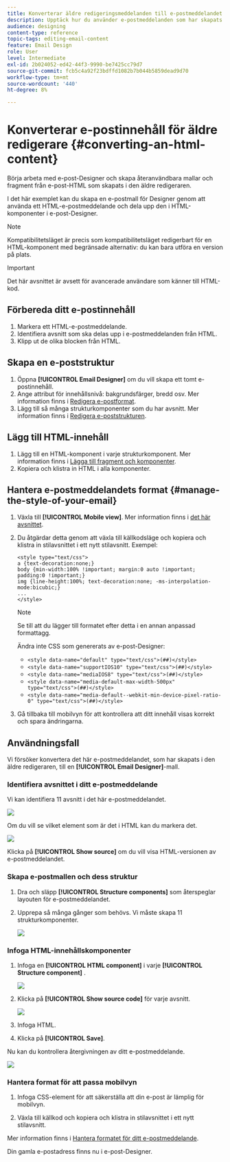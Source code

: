```yaml
---
title: Konverterar äldre redigeringsmeddelanden till e-postmeddelandet för Designer
description: Upptäck hur du använder e-postmeddelanden som har skapats i det äldre redigeringsprogrammets e-postmeddelande till e-postprogrammet Designer.
audience: designing
content-type: reference
topic-tags: editing-email-content
feature: Email Design
role: User
level: Intermediate
exl-id: 2b024052-ed42-44f3-9990-be7425cc79d7
source-git-commit: fcb5c4a92f23bdffd1082b7b044b5859dead9d70
workflow-type: tm+mt
source-wordcount: '440'
ht-degree: 8%

---
```


# Konverterar e-postinnehåll för äldre redigerare {#converting-an-html-content}

Börja arbeta med e-post-Designer och skapa återanvändbara mallar och fragment från e-post-HTML som skapats i den äldre redigeraren.

I det här exemplet kan du skapa en e-postmall för Designer genom att använda ett HTML-e-postmeddelande och dela upp den i HTML-komponenter i e-post-Designer.

>[!NOTE]
>
>Kompatibilitetsläget är precis som kompatibilitetsläget redigerbart för en HTML-komponent med begränsade alternativ: du kan bara utföra en version på plats.

>[!IMPORTANT]
>
>Det här avsnittet är avsett för avancerade användare som känner till HTML-kod.

## Förbereda ditt e-postinnehåll

1. Markera ett HTML-e-postmeddelande.
1. Identifiera avsnitt som ska delas upp i e-postmeddelanden från HTML.
1. Klipp ut de olika blocken från HTML.

## Skapa en e-poststruktur

1. Öppna **[!UICONTROL Email Designer]** om du vill skapa ett tomt e-postinnehåll.
1. Ange attribut för innehållsnivå: bakgrundsfärger, bredd osv. Mer information finns i [Redigera e-postformat](../../designing/using/styles.md).
1. Lägg till så många strukturkomponenter som du har avsnitt. Mer information finns i [Redigera e-poststrukturen](../../designing/using/designing-from-scratch.md#defining-the-email-structure).

## Lägg till HTML-innehåll

1. Lägg till en HTML-komponent i varje strukturkomponent. Mer information finns i [Lägga till fragment och komponenter](../../designing/using/designing-from-scratch.md#defining-the-email-structure).
1. Kopiera och klistra in HTML i alla komponenter.

## Hantera e-postmeddelandets format {#manage-the-style-of-your-email}

1. Växla till **[!UICONTROL Mobile view]**. Mer information finns i [det här avsnittet](../../designing/using/plain-text-html-modes.md#switching-to-mobile-view).

1. Du åtgärdar detta genom att växla till källkodsläge och kopiera och klistra in stilavsnittet i ett nytt stilavsnitt. Exempel:

   ```
   <style type="text/css">
   a {text-decoration:none;}
   body {min-width:100% !important; margin:0 auto !important; padding:0 !important;}
   img {line-height:100%; text-decoration:none; -ms-interpolation-mode:bicubic;}
   ...
   </style>
   ```

   >[!NOTE]
   >
   >Se till att du lägger till formatet efter detta i en annan anpassad formattagg.
   >
   >Ändra inte CSS som genererats av e-post-Designer:
   >
   >* `<style data-name="default" type="text/css">(##)</style>`
   >* `<style data-name="supportIOS10" type="text/css">(##)</style>`
   >* `<style data-name="mediaIOS8" type="text/css">(##)</style>`
   >* `<style data-name="media-default-max-width-500px" type="text/css">(##)</style>`
   >* `<style data-name="media-default--webkit-min-device-pixel-ratio-0" type="text/css">(##)</style>`

1. Gå tillbaka till mobilvyn för att kontrollera att ditt innehåll visas korrekt och spara ändringarna.

## Användningsfall

Vi försöker konvertera det här e-postmeddelandet, som har skapats i den äldre redigeraren, till en **[!UICONTROL Email Designer]**-mall.

### Identifiera avsnittet i ditt e-postmeddelande

Vi kan identifiera 11 avsnitt i det här e-postmeddelandet.

![](assets/html-dce-view-mail.png)

Om du vill se vilket element som är det i HTML kan du markera det.

![](assets/breadcrumbs.png)

Klicka på **[!UICONTROL Show source]** om du vill visa HTML-versionen av e-postmeddelandet.

### Skapa e-postmallen och dess struktur

1. Dra och släpp **[!UICONTROL Structure components]** som återspeglar layouten för e-postmeddelandet.

1. Upprepa så många gånger som behövs. Vi måste skapa 11 strukturkomponenter.

   ![](assets/structure-components-migration.png)

### Infoga HTML-innehållskomponenter

1. Infoga en **[!UICONTROL HTML component]** i varje **[!UICONTROL Structure component]** .

   ![](assets/html-components.png)

1. Klicka på **[!UICONTROL Show source code]** för varje avsnitt.

   ![](assets/show-source-code.png)

1. Infoga HTML.

1. Klicka på **[!UICONTROL Save]**.

Nu kan du kontrollera återgivningen av ditt e-postmeddelande.

![](assets/migrated-email-result.png)

### Hantera format för att passa mobilvyn

1. Infoga CSS-element för att säkerställa att din e-post är lämplig för mobilvyn.

1. Växla till källkod och kopiera och klistra in stilavsnittet i ett nytt stilavsnitt.

Mer information finns i [Hantera formatet för ditt e-postmeddelande](#manage-the-style-of-your-email).

Din gamla e-postadress finns nu i e-post-Designer.
